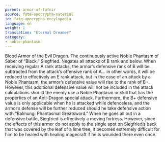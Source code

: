 ```yaml
---
parent: armor-of-fafnir
source: fate-apocrypha-material
id: fate-apocrypha-encylopedia
language: en
weight: 1
translation: "Eternal Dreamer"
category:
- noble-phantasm
---
```


Blood Armor of the Evil Dragon. The continuously active Noble Phantasm of Saber of “Black,” Siegfried. Negates all attacks of B rank and below.
When receiving regular A rank attacks, the armor’s defensive rank of B will be subtracted from the attack’s offensive rank of A… in other words, it will be reduced to effectively an E rank attack, but in the case of an attack by a Noble Phantasm, the armor’s defensive value will rise to the rank of B+. However, this additional defensive value will not be included in the attack calculations should the enemy use a Noble Phantasm or skill that has the properties of an Anti-Dragon special attack. Furthermore, the B+ defensive value is only applicable when he is attacked while defenceless, and the armor’s defense will be further reduced should he take defensive action with “Balmung: Phantasmal Greatsword.” When he goes all out in a defensive battle, Siegfried is effectively a moving fortress.
However, since the effects of this armor do not apply to the single spot on Siegfried’s back that was covered by the leaf of a lime tree, it becomes extremely difficult for him to be healed with healing magecraft if he is wounded there even once.
